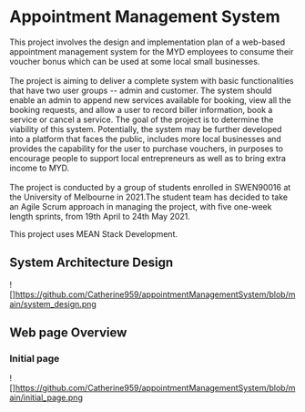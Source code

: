 # Appointment Management System
This project involves the design and implementation plan of a web-based appointment management system for the MYD employees to consume their voucher bonus which can be used at some local small businesses. <br /> <br /> 
The project is aiming to deliver a complete system with basic functionalities that have two user groups -- admin and customer. The system should enable an admin to append new services available for booking, view all the booking requests, and allow a user to record biller information, book a service or cancel a service. The goal of the project is to determine the viability of this system. Potentially, the system may be further developed into a platform that faces the public, includes more local businesses and provides the capability for the user to purchase vouchers, in purposes to encourage people to support local entrepreneurs as well as to bring extra income to MYD.<br /> <br /> 
The project is conducted by a group of students enrolled in SWEN90016 at the University of Melbourne in 2021.The student team has decided to take an Agile Scrum approach in managing the project, with five one-week length sprints, from 19th April to 24th May 2021.<br /> 

This project uses MEAN Stack Development. 

## System Architecture Design
![]https://github.com/Catherine959/appointmentManagementSystem/blob/main/system_design.png

## Web page Overview

### Initial page
![]https://github.com/Catherine959/appointmentManagementSystem/blob/main/initial_page.png
